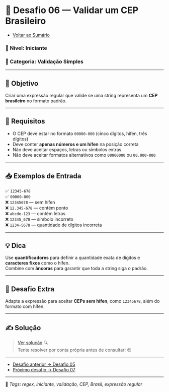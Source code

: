 # 🧩 Desafio 06 — Validar um CEP Brasileiro

- [Voltar ao Sumário](../SUMARIO.md)  

### 📘 Nível: Iniciante  
### 🔹 Categoria: Validação Simples

---

## 🎯 Objetivo

Criar uma expressão regular que valide se uma string representa um **CEP brasileiro** no formato padrão.

---

## 📌 Requisitos

- O CEP deve estar no formato `00000-000` (cinco dígitos, hífen, três dígitos)  
- Deve conter **apenas números e um hífen** na posição correta  
- Não deve aceitar espaços, letras ou símbolos extras  
- Não deve aceitar formatos alternativos como `00000000` ou `00.000-000`

---

## 📥 Exemplos de Entrada

✅ `12345-678`  
✅ `00000-000`  
❌ `12345678` — sem hífen  
❌ `12.345-678` — contém ponto  
❌ `abcde-123` — contém letras  
❌ `12345_678` — símbolo incorreto  
❌ `1234-5678` — quantidade de dígitos incorreta

---

## 💡 Dica

Use **quantificadores** para definir a quantidade exata de dígitos e **caracteres fixos** como o hífen.  
Combine com **âncoras** para garantir que toda a string siga o padrão.

---

## 🧠 Desafio Extra

Adapte a expressão para aceitar **CEPs sem hífen**, como `12345678`, além do formato com hífen.

---

## ✍️ Solução

> [Ver solução](../respostas/resposta_06.md) 🔍  
> Tente resolver por conta própria antes de consultar! 😉

---

- [Desafio anterior → Desafio 05](./desafio_05.md)  
- [Próximo desafio → Desafio 07](./desafio_07.md)

---

🔖 _Tags: regex, iniciante, validação, CEP, Brasil, expressão regular_